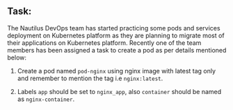 ## Task:

The Nautilus DevOps team has started practicing some pods and services deployment on Kubernetes platform as they are planning to migrate most of their applications on Kubernetes platform. Recently one of the team members has been assigned a task to create a pod as per details mentioned below:

1. Create a pod named `pod-nginx` using nginx image with latest tag only and remember to mention the tag i.e `nginx:latest`.

2. Labels `app` should be set to `nginx_app`, also `container` should be named as `nginx-container`.